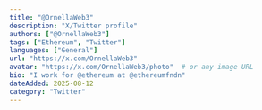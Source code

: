 ```yaml
---
title: "@OrnellaWeb3"
description: "X/Twitter profile"
authors: ["@OrnellaWeb3"]
tags: ["Ethereum", "Twitter"]
languages: ["General"]
url: "https://x.com/OrnellaWeb3"
avatar: "https://x.com/OrnellaWeb3/photo"  # or any image URL
bio: "I work for @ethereum at @ethereumfndn"
dateAdded: 2025-08-12
category: "Twitter"
---
```


